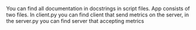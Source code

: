 You can find all documentation in docstrings in script files. App consists of two files. In client.py you can find client that send metrics on the server, in the server.py you can find server that accepting metrics
